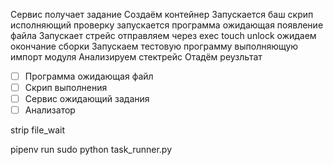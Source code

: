 Сервис получает задание
    Создаём контейнер
    Запускается баш скрип исполняющий проверку
    запускается программа ожидающая появление файла
    Запускает стрейс
    отправляем через exec touch unlock
    ожидаем окончание сборки
    Запускаем тестовую программу выполняющую импорт модуля
    Анализируем стектрейс
Отадём реузльтат

- [ ] Программа ожидающая файл
- [ ] Скрип выполнения
- [ ] Сервис ожидающий задания
- [ ] Анализатор

strip file_wait

pipenv run  sudo python task_runner.py
